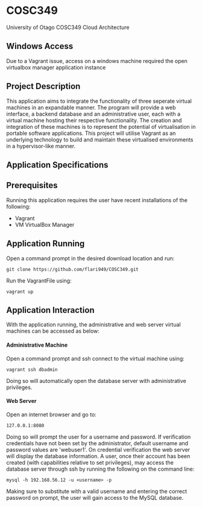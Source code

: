 # COSC349
University of Otago COSC349 Cloud Architecture

## Windows Access
Due to a Vagrant issue, access on a windows machine required the open virtualbox manager application instance

## Project Description
This application aims to integrate the functionality of three seperate virtual machines in an expandable manner.
The program will provide a web interface, a backend database and an administrative user, each with a virtual machine hosting their respective functionality. The creation and integration of these machines is to represent the potential of virtualisation in portable software applications. 
This project will utilise Vagrant as an underlying technology to build and maintain these virtualised environments in a hypervisor-like manner.

## Application Specifications

## Prerequisites
Running this application requires the user have recent installations of the following:
- Vagrant
- VM VirtualBox Manager

## Application Running
Open a command prompt in the desired download location and run:

```git clone https://github.com/flari949/COSC349.git```

Run the VagrantFile using:

```vagrant up```

## Application Interaction
With the application running, the administrative and web server virtual machines can be accessed as below:
#### Administrative Machine
Open a command prompt and ssh connect to the virtual machine using:

```vagrant ssh dbadmin```

Doing so will automatically open the database server with administrative privileges.
#### Web Server
Open an internet browser and go to:

```127.0.0.1:8080```

Doing so will prompt the user for a username and password. If verification credentials have not been set by the administrator, default username and password values are 'webuser1'. On credential verification the web server will display the database information. A user, once their account has been created (with capabilities relative to set privileges), may access the database server through ssh by running the following on the command line:

```mysql -h 192.168.56.12 -u <username> -p```

Making sure to substitute <username> with a valid username and entering the correct password on prompt, the user will gain access to the MySQL database. 
